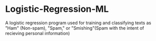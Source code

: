 # Logistic-Regression-ML
A logistic regression program used for training and classifying texts as "Ham" (Non-spam), "Spam," or "Smishing"(Spam with the intent of recieving personal information)
